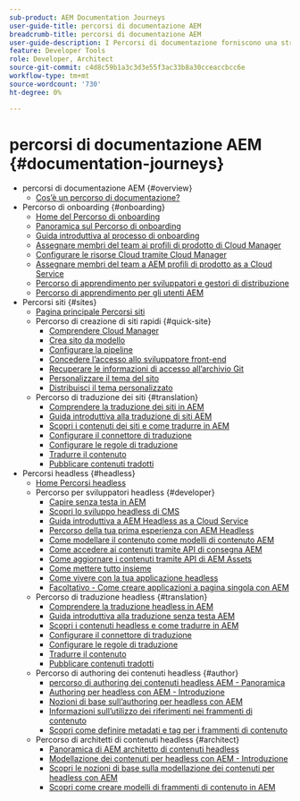 ```yaml
---
sub-product: AEM Documentation Journeys
user-guide-title: percorsi di documentazione AEM
breadcrumb-title: percorsi di documentazione AEM
user-guide-description: I Percorsi di documentazione forniscono una struttura narrativa all'interno AEM documentazione mediante l'unione di funzioni complesse e disparate al fine di risolvere un obiettivo aziendale in modo best practice. Progettati con AEM principianti, i percorsi introducono i concetti e le funzionalità per raggiungere un obiettivo da A a Z.
feature: Developer Tools
role: Developer, Architect
source-git-commit: c4d8c59b1a3c3d3e55f3ac33b8a30cceaccbcc6e
workflow-type: tm+mt
source-wordcount: '730'
ht-degree: 0%

---
```



# percorsi di documentazione AEM {#documentation-journeys}

<!--
Please note that all links to other guides need to be absolute references with leading protocol and domain since SCCM does not allow pages to be referenced with relative links in multiple ToCs.
-->

+ percorsi di documentazione AEM {#overview}
   + [Cos’è un percorso di documentazione?](home.md)
+ Percorso di onboarding {#onboarding}
   + [Home del Percorso di onboarding](https://experienceleague.adobe.com/docs/experience-manager-cloud-service/journey-onboarding/home.html)
   + [Panoramica sul Percorso di onboarding](https://experienceleague.adobe.com/docs/experience-manager-cloud-service/journey-onboarding/onboarding/onboarding-journey-overview.html)
   + [Guida introduttiva al processo di onboarding](https://experienceleague.adobe.com/docs/experience-manager-cloud-service/journey-onboarding/onboarding/get-started-onboarding-journey.html)
   + [Assegnare membri del team ai profili di prodotto di Cloud Manager](https://experienceleague.adobe.com/docs/experience-manager-cloud-service/journey-onboarding/onboarding/assign-team-members-cloud-manager.html)
   + [Configurare le risorse Cloud tramite Cloud Manager](https://experienceleague.adobe.com/docs/experience-manager-cloud-service/journey-onboarding/onboarding/setup-cloud-resources-via-cloud-manager.html)
   + [Assegnare membri del team a AEM profili di prodotto as a Cloud Service](https://experienceleague.adobe.com/docs/experience-manager-cloud-service/journey-onboarding/onboarding/assign-team-members-aem-cloud-service.html)
   + [Percorso di apprendimento per sviluppatori e gestori di distribuzione](https://experienceleague.adobe.com/docs/experience-manager-cloud-service/journey-onboarding/onboarding/learning-path-developers-deploymentmanagers.html)
   + [Percorso di apprendimento per gli utenti AEM](https://experienceleague.adobe.com/docs/experience-manager-cloud-service/journey-onboarding/onboarding/learning-path-aem-users.html)
+ Percorsi siti {#sites}
   + [Pagina principale Percorsi siti](https://experienceleague.adobe.com/docs/experience-manager-cloud-service/sites-journey/home.html)
   + Percorso di creazione di siti rapidi {#quick-site}
      + [Comprendere Cloud Manager](https://experienceleague.adobe.com/docs/experience-manager-cloud-service/sites-journey/quick-site/cloud-manager.html)
      + [Crea sito da modello](https://experienceleague.adobe.com/docs/experience-manager-cloud-service/sites-journey/quick-site/create-site.html)
      + [Configurare la pipeline](https://experienceleague.adobe.com/docs/experience-manager-cloud-service/sites-journey/quick-site/pipeline-setup.html)
      + [Concedere l’accesso allo sviluppatore front-end](https://experienceleague.adobe.com/docs/experience-manager-cloud-service/sites-journey/quick-site/grant-access.html)
      + [Recuperare le informazioni di accesso all’archivio Git](https://experienceleague.adobe.com/docs/experience-manager-cloud-service/sites-journey/quick-site/retrieve-access.html)
      + [Personalizzare il tema del sito](https://experienceleague.adobe.com/docs/experience-manager-cloud-service/sites-journey/quick-site/customize-theme.html)
      + [Distribuisci il tema personalizzato](https://experienceleague.adobe.com/docs/experience-manager-cloud-service/sites-journey/quick-site/deploy-theme.html)
   + Percorso di traduzione dei siti {#translation}
      + [Comprendere la traduzione dei siti in AEM](https://experienceleague.adobe.com/docs/experience-manager-cloud-service/sites-journey/translation/overview.html)
      + [Guida introduttiva alla traduzione di siti AEM](https://experienceleague.adobe.com/docs/experience-manager-cloud-service/sites-journey/translation/getting-started.html)
      + [Scopri i contenuti dei siti e come tradurre in AEM](https://experienceleague.adobe.com/docs/experience-manager-cloud-service/sites-journey/translation/learn-about.html)
      + [Configurare il connettore di traduzione](https://experienceleague.adobe.com/docs/experience-manager-cloud-service/sites-journey/translation/configure-connector.html)
      + [Configurare le regole di traduzione](https://experienceleague.adobe.com/docs/experience-manager-cloud-service/sites-journey/translation/translation-rules.html)
      + [Tradurre il contenuto](https://experienceleague.adobe.com/docs/experience-manager-cloud-service/sites-journey/translation/translate-content.html)
      + [Pubblicare contenuti tradotti](https://experienceleague.adobe.com/docs/experience-manager-cloud-service/sites-journey/translation/publish-content.html)
+ Percorsi headless {#headless}
   + [Home Percorsi headless](https://experienceleague.adobe.com/docs/experience-manager-cloud-service/headless-journey/home.html)
   + Percorso per sviluppatori headless {#developer}
      + [Capire senza testa in AEM](https://experienceleague.adobe.com/docs/experience-manager-cloud-service/headless-journey/developer/overview.html)
      + [Scopri lo sviluppo headless di CMS](https://experienceleague.adobe.com/docs/experience-manager-cloud-service/headless-journey/developer/learn-about.html)
      + [Guida introduttiva a AEM Headless as a Cloud Service](https://experienceleague.adobe.com/docs/experience-manager-cloud-service/headless-journey/developer/getting-started.html)
      + [Percorso della tua prima esperienza con AEM Headless](https://experienceleague.adobe.com/docs/experience-manager-cloud-service/headless-journey/developer/path-to-first-experience.html)
      + [Come modellare il contenuto come modelli di contenuto AEM](https://experienceleague.adobe.com/docs/experience-manager-cloud-service/headless-journey/developer/model-your-content.html)
      + [Come accedere ai contenuti tramite API di consegna AEM](https://experienceleague.adobe.com/docs/experience-manager-cloud-service/headless-journey/developer/access-your-content.html)
      + [Come aggiornare i contenuti tramite API di AEM Assets](https://experienceleague.adobe.com/docs/experience-manager-cloud-service/headless-journey/developer/update-your-content.html)
      + [Come mettere tutto insieme](https://experienceleague.adobe.com/docs/experience-manager-cloud-service/headless-journey/developer/put-it-all-together.html)
      + [Come vivere con la tua applicazione headless](https://experienceleague.adobe.com/docs/experience-manager-cloud-service/headless-journey/developer/go-live.html)
      + [Facoltativo - Come creare applicazioni a pagina singola con AEM](https://experienceleague.adobe.com/docs/experience-manager-cloud-service/headless-journey/developer/create-spa.html)
   + Percorso di traduzione headless {#translation}
      + [Comprendere la traduzione headless in AEM](https://experienceleague.adobe.com/docs/experience-manager-cloud-service/headless-journey/translation/overview.html)
      + [Guida introduttiva alla traduzione senza testa AEM](https://experienceleague.adobe.com/docs/experience-manager-cloud-service/headless-journey/translation/getting-started.html)
      + [Scopri i contenuti headless e come tradurre in AEM](https://experienceleague.adobe.com/docs/experience-manager-cloud-service/headless-journey/translation/learn-about.html)
      + [Configurare il connettore di traduzione](https://experienceleague.adobe.com/docs/experience-manager-cloud-service/headless-journey/translation/configure-connector.html)
      + [Configurare le regole di traduzione](https://experienceleague.adobe.com/docs/experience-manager-cloud-service/headless-journey/translation/translation-rules.html)
      + [Tradurre il contenuto](https://experienceleague.adobe.com/docs/experience-manager-cloud-service/headless-journey/translation/translate-content.html)
      + [Pubblicare contenuti tradotti](https://experienceleague.adobe.com/docs/experience-manager-cloud-service/headless-journey/translation/publish-content.html)
   + Percorso di authoring dei contenuti headless {#author}
      + [percorso di authoring dei contenuti headless AEM - Panoramica](https://experienceleague.adobe.com/docs/experience-manager-cloud-service/headless-journey/author/overview.html)
      + [Authoring per headless con AEM - Introduzione](https://experienceleague.adobe.com/docs/experience-manager-cloud-service/headless-journey/author/introduction.html)
      + [Nozioni di base sull’authoring per headless con AEM](https://experienceleague.adobe.com/docs/experience-manager-cloud-service/headless-journey/author/basics.html)
      + [Informazioni sull’utilizzo dei riferimenti nei frammenti di contenuto](https://experienceleague.adobe.com/docs/experience-manager-cloud-service/headless-journey/author/references.html)
      + [Scopri come definire metadati e tag per i frammenti di contenuto](https://experienceleague.adobe.com/docs/experience-manager-cloud-service/headless-journey/author/metadata-tagging.html)
   + Percorso di architetti di contenuti headless {#architect}
      + [Panoramica di AEM architetto di contenuti headless](https://experienceleague.adobe.com/docs/experience-manager-cloud-service/headless-journey/architect/overview.html)
      + [Modellazione dei contenuti per headless con AEM - Introduzione](https://experienceleague.adobe.com/docs/experience-manager-cloud-service/headless-journey/architect/introduction.html)
      + [Scopri le nozioni di base sulla modellazione dei contenuti per headless con AEM](https://experienceleague.adobe.com/docs/experience-manager-cloud-service/headless-journey/architect/basics.html)
      + [Scopri come creare modelli di frammenti di contenuto in AEM](https://experienceleague.adobe.com/docs/experience-manager-cloud-service/headless-journey/architect/model-structure.html)
